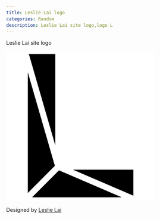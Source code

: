 ```yaml
---
title: Leslie Lai logo
categories: Random
description: Leslie Lai site logo,logo L
---
```


Leslie Lai site logo

![logo L](/assets/img/20180519/leslielai-site-logo.png)

Designed by [Leslie Lai](https://lcr.github.io/)